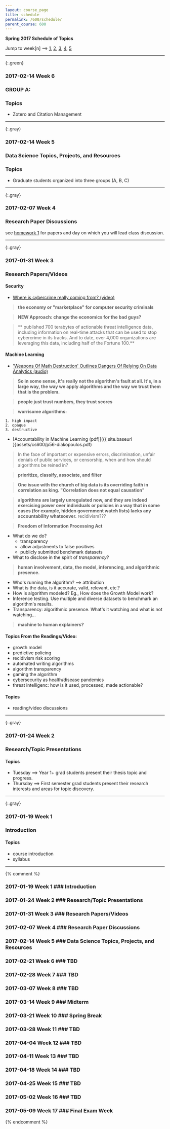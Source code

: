 ```yaml
---
layout: course_page
title: schedule
permalink: /600/schedule/
parent_course: 600
---
```


**Spring 2017 Schedule of Topics**

Jump to week[n] ==> [1](#week-1), [2](#week-2), [3](#week-3), [4](#week-4), [5](#week-5)

---

{:.green}
### 2017-02-14 Week 6 

### GROUP A:

### Topics
- Zotero and Citation Management

---

{:.gray}
### 2017-02-14 Week 5 

### Data Science Topics, Projects, and Resources

### Topics
- Graduate students organized into three groups (A, B, C)

---

{:.gray}
### 2017-02-07 Week 4 

### Research Paper Discussions
see [homework 1](/600/hw1/) for papers and day on which you will lead class discussion.

---

{:.gray}
### 2017-01-31 Week 3 

### Research Papers/Videos

#### Security 
- [Where is cybercrime really coming from? (video)](http://www.ted.com/talks/caleb_barlow_where_is_cybercrime_really_coming_from?utm_source=tedcomshare&utm_medium=referral&utm_campaign=tedspread)

> **the economy or "marketplace" for computer security criminals**

> **NEW Approach: change the economics for the bad guys?**

> ** published 700 terabytes of actionable threat intelligence data, including information on real-time attacks that can be used to stop cybercrime in its tracks. And to date, over 4,000 organizations are leveraging this data, including half of the Fortune 100.**

#### Machine Learning
- ['Weapons Of Math Destruction' Outlines Dangers Of Relying On Data Analytics (audio)](http://www.npr.org/2016/09/12/493654950/weapons-of-math-destruction-outlines-dangers-of-relying-on-data-analytics
)


> **So in some sense, it's really not the algorithm's fault at all. It's, in a large way, the way we apply algorithms and the way we trust them that is the problem.**

> **people just trust numbers, they trust scores**

> **worrisome algorithms:**

	1. high impact
	2. opaque
	3. destructive


- [Accountability in Machine Learning (pdf)]({{ site.baseurl }}assets/cs600/p56-diakopoulos.pdf)

> In the face of important or expensive errors, discrimination, unfair denials of public services, or censorship, when and how should algorithms be reined in?

> **prioritize, classify, associate, and  filter**

> **One issue with the church of big data is its overriding faith in correlation as king. "Correlation does not equal causation"**

> **algorithms are largely unregulated now, and they are indeed exercising power over individuals or policies in a way that in some cases (for example, hidden government watch lists) lacks any accountability whatsoever.** recidivism???

> **Freedom of Information Processing Act**

- What do we do? 
	- transparency
	- allow adjustments to false positives
	- publicly submitted benchmark datasets
- What to disclose in the spirit of *transparency*?

> **human involvement, data, the model, inferencing, and algorithmic presence.**

- Who's running the algorithm? ==> attribution
- What is the data, is it accurate, valid, relevant, etc.?
- How is algorithm modeled? Eg., How does the Growth Model work?
- Inference testing. Use multiple and diverse datasets to benchmark an algorithm's results.
- Transparency: algorithmic presence. What's it watching and what is not watching...

> **machine to human explainers?**


#### Topics From the Readings/Video:
- growth model
- predictive policing
- recidivism risk scoring
- automated writing algorithms
- algorithm transparency
- gaming the algorithm
- cybersecurity as health/disease pandemics
- threat intelligenc: how is it used, processed, made actionable?


#### Topics
- reading/video discussions

---

{:.gray}
### 2017-01-24 Week 2 

### Research/Topic Presentations

#### Topics
- Tuesday ==> Year 1+ grad students present their thesis topic and progress.
- Thursday ==> First semester grad students present their research interests and areas for topic discovery.

---

{:.gray}
### 2017-01-19 Week 1 

### Introduction

#### Topics
- course introduction
- syllabus

---

{% comment %}

### 2017-01-19 Week 1 ### Introduction
### 2017-01-24 Week 2 ### Research/Topic Presentations
### 2017-01-31 Week 3 ### Research Papers/Videos
### 2017-02-07 Week 4 ### Research Paper Discussions
### 2017-02-14 Week 5 ### Data Science Topics, Projects, and Resources
### 2017-02-21 Week 6 ### TBD
### 2017-02-28 Week 7 ### TBD
### 2017-03-07 Week 8 ### TBD
### 2017-03-14 Week 9 ### Midterm
### 2017-03-21 Week 10 ### Spring Break
### 2017-03-28 Week 11 ### TBD
### 2017-04-04 Week 12 ### TBD
### 2017-04-11 Week 13 ### TBD
### 2017-04-18 Week 14 ### TBD
### 2017-04-25 Week 15 ### TBD
### 2017-05-02 Week 16 ### TBD
### 2017-05-09 Week 17 ### Final Exam Week

{% endcomment %}
